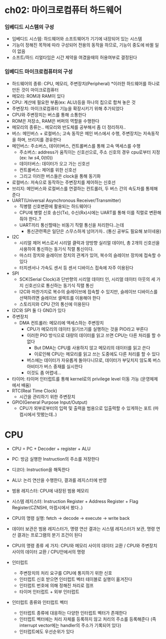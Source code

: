 # ch02: 마이크로컴퓨터 하드웨어

### 임베디드 시스템의 구성
* 임베디드 시스템: 하드웨어와 소프트웨어가 기기에 내장되어 있는 시스템
* 기능이 정해진 목적에 따라 구성되어 전용의 동작을 하므로, 기능이 중도에 바뀔 일이 없음
* 소프트/하드 리얼타임은 시간 제약을 여겼을때의 허용여부로 결정된다

### 임베디드 마이크로컴퓨터의 구성
* 하드웨어의 종류: CPU, 메모리, 주변장치(Peripheral)
    *이러한 하드웨어를 하나로 만든 것이 마이크로컴퓨터
* 메모리: ROM과 RAM이 있다
* CPU: 계산에 필요한 부품(ex: ALU)등을 하나의 칩으로 합쳐 놓은 것
* 주변장치: 마이크로컴퓨터 기능을 확장시키기 위해 추가되었다
* CPU와 주변장치는 버스를 통해 소통한다
* ROM은 저장소, RAM은 버퍼의 역할을 수행한다
* 메모리의 종류는.. 메모리와 반도체를 공부해서 좀 더 정리하자..
* 버스: 메인버스 + 로컬버스; 고속 동작은 메인 버스에서 수행, 주변장치는 저속동작을 하며, 브리지를 경유한다
* 메인버스: 주소버스, 데이터버스, 컨트롤버스를 통해 고속 액세스를 수행
    * 주소버스: address가 움직이는 신호선으로, 주소 신호의 경우 cpu로부터 지정 (ex: lw $s4, 0($t0))
    * 데이터버스: 데이터가 오고 가는 신호선
    * 컨트롤버스: 제어를 위한 신호선
    * 그리고 이러한 버스들은 clock을 통해 동기화
* 로컬버스: 저속으로 동작하는 주변장치를 제어하는 신호선
* 브리지: 메인버스와 로컬버스를 연결하는 컨트롤러, 두 버스 간의 속도차를 통제해준다
* UART(Universal Asynchronous Receiver/Transmitter)
    * 직병렬 신호변환에 활용되는 하드웨어다
    * CPU에 병렬 신호 송신(Tx), 수신(Rx)시에는 UART를 통해 이를 직렬로 변환해줘야 한다..?
    * UART끼리 통신할때는 비동기 직렬 통신을 처리한다..는데
      * 통신관련쪽은 일단은 스무스하게 넘어가자.. (통신 공부도 필요해 보이네용)
* I2C
    * 시리얼 제어 버스로서 시리얼 클럭과 양방향 실리얼 데이터, 총 2개의 신호선을 사용하여 통신하는 동기식 직렬 통신이다.
    * 마스터 장치와 슬레이브 장치의 관계가 있어, 복수의 슬레이브 장치에 접속할 수 있다
    * 터치센서나 가속도 센서 등 센서 디바이스 접속에 자주 이용된다
* SPI
    * SCK(Serial Clock)과 단반향의 시리얼 데이터 인, 시리얼 데이터 아웃의 세 가지 신호선으로 통신하는 동기식 직렬 통신
    * I2C와 마찬가지로 복수의 슬레이브에 접속할 수 있지만, 슬레이브 디바이스를 선택하려면 슬레이브 셀렉트를 이용해야 한다
    * 스토리지와 CPU 간의 통신에 이용된다
* I2C와 SPI 둘 다 GND가 있다
* 주변장치
  * DMA 컨트롤러: 메모리에 액세스하는 주변장치
    * CPU가 메모리의 데이터 읽기쓰기를 실행하는 것을 PIO라고 부른다
    * 이러한 PIO 방식으로 대량의 데이터를 읽고 쓰면 CPU는 다른 처리를 할 수 없다
      * But DMA는 CPU를 사용하지 않고 메모리의 데이터를 읽고 쓴다
      * 이로인해 CPU는 메모리를 읽고 쓰는 도중에도 다른 처리를 할 수 있다
    * 버스에는 데이터가 자유롭게 돌아다니므로, 데이터가 부딪치지 않도록 버스 아비터가 버스 중재를 실시한다
    * 이것도 좀 어렵네...
* 타이머: 타이머 인터럽트를 통해 kernel로의 privilege level 이동 가능 (운영체제에서 배움)
* RTC(Real Time Clock)
    * 시간을 관리하기 위한 주변장치
* GPIO(General Purpose Input/Output)
    * CPU가 외부로부터의 입력 및 출력을 범용으로 입출력할 수 있게하는 포트 (마컴시에서 맛봤는데..)

# CPU
* CPU = PC + Decoder + register + ALU
* PC: 방금 실행한 Instruction의 주소를 저장한다
* 디코더: Instruction을 해독한다
* ALU: 논리 연산을 수행한다, 결과를 레지스터에 반영
* 범용 레지스터: CPU에 내장된 범용 메모리
* 시스템 레지스터: Instruction Register + Address Register + Flag Register(CZNSHI, 마컴시에서 봤다..)
* CPU의 명령 실행: fetch -> decode -> execute -> write back
* 데이터 보관은 범용 레지스터가, 명령 연산 결과는 시스템 레지스터가 보관, 명령 연산 결과는 프로그램의 분기 조건이 된다
* CPU의 명령 종류 세 가지: CPU와 메모리 사이의 데이터 교환 / CPU와 주변장치 사이의 데이터 교환 / CPU안에서의 명령
* 인터럽트
  * 주변장치의 처리 요구를 CPU에 통지하기 위한 신호
  * 인터럽트 신호 받으면 인터럽트 벡터 테이블로 실행이 옮겨진다
  * 인터럽트 번호에 의해 정해진 처리로 점프
  * 타이머 인터럽트 + 외부 인터럽트

* 인터럽트 종류와 인터럽트 벡터
  * 인터럽트 종류에 대응하는 다양한 인터럽트 벡터가 존재한다
  * 인터럽트 벡터에는 처리 자체를 등록하지 않고 처리의 주소를 등록해준다 (즉 interrupt vector에는 handler의 주소가 기록되어 있다)
  * 인터럽트에도 우선순위가 있다
